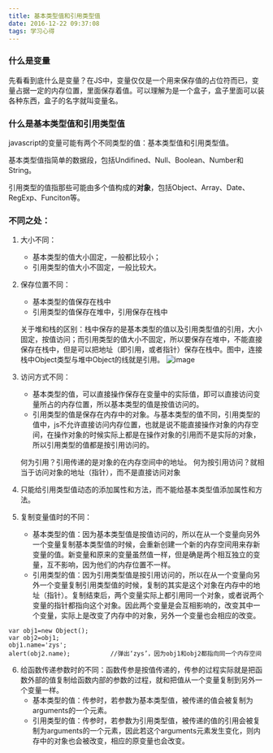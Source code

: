 ```yaml
---
title: 基本类型值和引用类型值
date: 2016-12-22 09:37:08
tags: 学习心得
---
```

### 什么是变量
先看看到底什么是变量？在JS中，变量仅仅是一个用来保存值的占位符而已，变量占据一定的内存位置，里面保存着值。可以理解为是一个盒子，盒子里面可以装各种东西，盒子的名字就叫变量名。

### 什么是基本类型值和引用类型值
javascript的变量可能有两个不同类型的值：基本类型值和引用类型值。

基本类型值指简单的数据段，包括Undifined、Null、Boolean、Number和String。

引用类型的值指那些可能由多个值构成的**对象**，包括Object、Array、Date、RegExp、Funciton等。 

   

### 不同之处：
1. 大小不同：
    * 基本类型的值大小固定，一般都比较小；
    * 引用类型的值大小不固定，一般比较大。
2. 保存位置不同：
    * 基本类型的值保存在栈中
    * 引用类型的值保存在堆中，引用保存在栈中
    
    关于堆和栈的区别：栈中保存的是基本类型的值以及引用类型值的引用，大小固定，按值访问；而引用类型的值大小不固定，所以要保存在堆中，不能直接保存在栈中，但是可以把地址（即引用，或者指针）保存在栈中。图中，连接栈中Object类型与堆中Object的线就是引用。
![image](http://img1.tuicool.com/nIVVNza.png!web)
3. 访问方式不同：
    * 基本类型的值，可以直接操作保存在变量中的实际值，即可以直接访问变量所占的内存位置，所以基本类型的值是按值访问的。
    * 引用类型的值是保存在内存中的对象。与基本类型的值不同，引用类型的值中，js不允许直接访问内存位置，也就是说不能直接操作对象的内存空间，在操作对象的时候实际上都是在操作对象的引用而不是实际的对象，所以引用类型的值都是按引用访问的。
    

    何为引用？引用传递的是对象的在内存空间中的地址。
    何为按引用访问？就相当于访问对象的地址（指针），而不是直接访问对象

4. 只能给引用类型值动态的添加属性和方法，而不能给基本类型值添加属性和方法。
5. 复制变量值时的不同：
    * 基本类型的值：因为基本类型值是按值访问的，所以在从一个变量向另外一个变量复制基本类型值的时候，会重新创建一个新的内存空间用来存新变量的值。新变量和原来的变量虽然值一样，但是确是两个相互独立的变量，互不影响，因为他们的内存位置不一样。
    * 引用类型的值：因为引用类型值是按引用访问的，所以在从一个变量向另外一个变量复制引用类型值的时候，复制的其实是这个对象在内存中的地址（指针）。复制结束后，两个变量实际上都引用同一个对象，或者说两个变量的指针都指向这个对象。因此两个变量是会互相影响的，改变其中一个变量，实际上是改变了内存中的对象，另外一个变量也会相应的改变。
    
```
var obj1=new Object();
var obj2=obj1;
obj1.name='zys';
alert(obj2.name);           //弹出‘zys’，因为obj1和obj2都指向同一个内存空间
```
6. 给函数传递参数时的不同：函数传参是按值传递的，传参的过程实际就是把函数外部的值复制给函数内部的参数的过程，就和把值从一个变量复制到另外一个变量一样。
    * 基本类型的值：传参时，若参数为基本类型值，被传递的值会被复制为arguments的一个元素。
    * 引用类型的值：传参时，若参数为引用类型值，被传递的值的引用会被复制为arguments的一个元素，因此若这个arguments元素发生变化，则内存中的对象也会被改变，相应的原变量也会改变。
   

    

